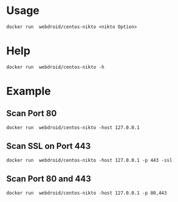 # Usage
```
docker run  webdroid/centos-nikto <nikto Option>
```

# Help
```
docker run  webdroid/centos-nikto -h
```

# Example

## Scan Port 80
```
docker run  webdroid/centos-nikto -host 127.0.0.1
```

## Scan SSL on Port 443
```
docker run  webdroid/centos-nikto -host 127.0.0.1 -p 443 -ssl
```

## Scan Port 80 and 443
```
docker run  webdroid/centos-nikto -host 127.0.0.1 -p 80,443
```
